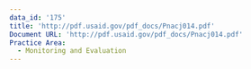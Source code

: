 ```yaml
---
data_id: '175'
title: 'http://pdf.usaid.gov/pdf_docs/Pnacj014.pdf'
Document URL: 'http://pdf.usaid.gov/pdf_docs/Pnacj014.pdf'
Practice Area:
  - Monitoring and Evaluation
---
```

